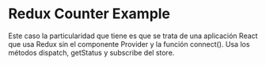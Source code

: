 # Redux Counter Example

Este caso la particularidad que tiene es que se trata de una aplicación React que usa Redux sin el componente Provider y la función connect(). Usa los métodos dispatch, getStatus y subscribe del store.